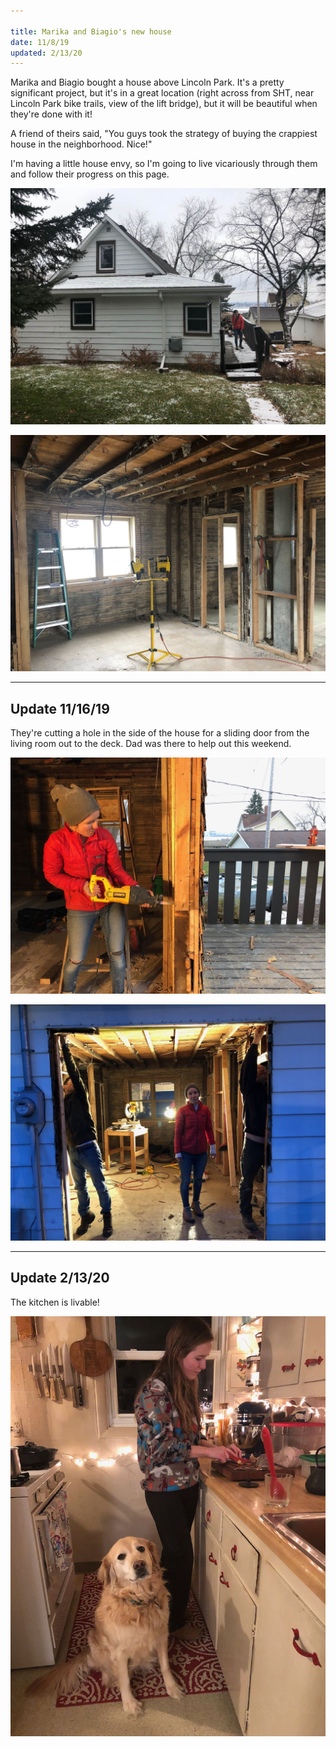 ```yaml
---

title: Marika and Biagio's new house
date: 11/8/19
updated: 2/13/20
---
```

Marika and Biagio bought a house above Lincoln Park. It's a pretty significant project, but it's in a great location (right across from SHT, near Lincoln Park bike trails, view of the lift bridge), but it will be beautiful when they're done with it! 

A friend of theirs said, "You guys took the strategy of buying the crappiest house in the neighborhood. Nice!"

I'm having a little house envy, so I'm going to live vicariously through them and follow their progress on this page. 

![IMG_2625](IMG_2625.jpeg?cropResize=800,800)

![IMG_2627](IMG_2627.jpeg?cropResize=800,800)

---
## Update 11/16/19

They're cutting a hole in the side of the house for a sliding door from the living room out to the deck. Dad was there to help out this weekend.

![IMG_2690](IMG_2690.jpeg?cropResize=800,800)

![IMG_2695](IMG_2695.jpeg?cropResize=800,800)



---
## Update 2/13/20
The kitchen is livable!

![IMG_3536](IMG_3536.jpeg?cropResize=800,800)
